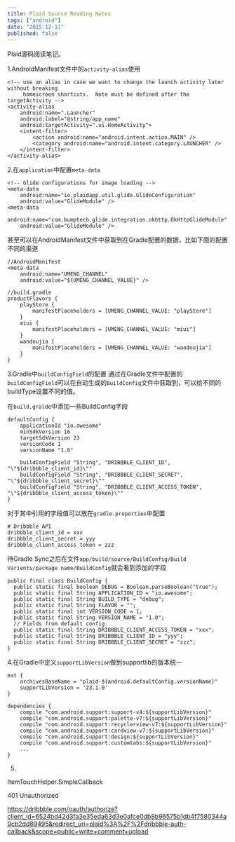 ```yaml
---
title: Plaid Source Reading Notes
tags: ["android"]
date: "2015-12-11"
published: false
---
```

Plaid源码阅读笔记。 <!--more-->

1.AndroidManifest文件中的`activity-alias`使用

```
<!-- use an alias in case we want to change the launch activity later without breaking
     homescreen shortcuts.  Note must be defined after the targetActivity -->
<activity-alias
    android:name=".Launcher"
    android:label="@string/app_name"
    android:targetActivity=".ui.HomeActivity">
    <intent-filter>
        <action android:name="android.intent.action.MAIN" />
        <category android:name="android.intent.category.LAUNCHER" />
    </intent-filter>
</activity-alias>
```

2.在`application`中配置`meta-data`

```
<!-- Glide configurations for image loading -->
<meta-data
    android:name="io.plaidapp.util.glide.GlideConfiguration"
    android:value="GlideModule" />
<meta-data
    android:name="com.bumptech.glide.integration.okhttp.OkHttpGlideModule"
    android:value="GlideModule" />
```

甚至可以在AndroidManifest文件中获取到在Gradle配置的数据，比如下面的配置不同的渠道
```
//AndroidManifest
<meta-data
    android:name="UMENG_CHANNEL"
    android:value="${UMENG_CHANNEL_VALUE}" />

//build.gradle
productFlavors {
    playStore {
        manifestPlaceholders = [UMENG_CHANNEL_VALUE: "playStore"]
    }
    miui {
        manifestPlaceholders = [UMENG_CHANNEL_VALUE: "miui"]
    }
    wandoujia {
        manifestPlaceholders = [UMENG_CHANNEL_VALUE: "wandoujia"]
    }
}
```

3.Gradle中`buildConfigField`的配置
通过在Gradle文件中配置的`buildConfigField`可以在自动生成的`BuildConfig`文件中获取到，可以给不同的buildType设置不同的值。

在`build.gralde`中添加一些BuildConfig字段
```
defaultConfig {
    applicationId "io.awesome"
    minSdkVersion 16
    targetSdkVersion 23
    versionCode 1
    versionName "1.0"

    buildConfigField "String", "DRIBBBLE_CLIENT_ID", "\"${dribbble_client_id}\""
    buildConfigField "String", "DRIBBBLE_CLIENT_SECRET", "\"${dribbble_client_secret}\""
    buildConfigField "String", "DRIBBBLE_CLIENT_ACCESS_TOKEN", "\"${dribbble_client_access_token}\""
}
```

对于其中引用的字段值可以放在`gradle.properties`中配置
```
# Dribbble API
dribbble_client_id = xxx
dribbble_client_secret = yyy
dribbble_client_access_token = zzz
```

待Gradle Sync之后在文件`app/build/source/BuildConfig/Build Varients/package name/BuildConfig`就会看到添加的字段

```
public final class BuildConfig {
  public static final boolean DEBUG = Boolean.parseBoolean("true");
  public static final String APPLICATION_ID = "io.awesome";
  public static final String BUILD_TYPE = "debug";
  public static final String FLAVOR = "";
  public static final int VERSION_CODE = 1;
  public static final String VERSION_NAME = "1.0";
  // Fields from default config.
  public static final String DRIBBBLE_CLIENT_ACCESS_TOKEN = "xxx";
  public static final String DRIBBBLE_CLIENT_ID = "yyy";
  public static final String DRIBBBLE_CLIENT_SECRET = "zzz";
}
```

4.在Gradle中定义`supportLibVersion`做到supportlib的版本统一

```
ext {
    archivesBaseName = "plaid-${android.defaultConfig.versionName}"
    supportLibVersion = '23.1.0'
}

dependencies {
    compile "com.android.support:support-v4:${supportLibVersion}"
    compile "com.android.support:palette-v7:${supportLibVersion}"
    compile "com.android.support:recyclerview-v7:${supportLibVersion}"
    compile "com.android.support:cardview-v7:${supportLibVersion}"
    compile "com.android.support:design:${supportLibVersion}"
    compile "com.android.support:customtabs:${supportLibVersion}"
    ...
}
```

5.

ItemTouchHelper.SimpleCallback



401 Unauthorized

https://dribbble.com/oauth/authorize?client_id=6524bd42d3fa3e35eda63d3e0afce0db8b96575b1db4f7580344a9cb2dd89495&redirect_uri=plaid%3A%2F%2Fdribbble-auth-callback&scope=public+write+comment+upload
